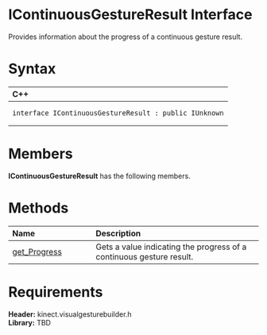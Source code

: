 IContinuousGestureResult Interface  
==================================  

Provides information about the progress of a continuous gesture result. <span id="syntaxSection"></span>

Syntax  
======  

<table>
<colgroup>
<col width="100%" />
</colgroup>
<thead>
<tr class="header">
<th align="left">C++</th>
</tr>
</thead>
<tbody>
<tr class="odd">
<td align="left"><pre><code>interface IContinuousGestureResult : public IUnknown</code></pre></td>
</tr>
</tbody>
</table>

<span id="classMembersSection"></span>

Members  
=======  

**IContinuousGestureResult** has the following members.  

<span id="publicmethodsSection"></span>

Methods  
=======  

<table>
<colgroup>
<col width="30%" />
<col width="60%" />
</colgroup>
<thead>
<tr class="header">
<th align="left">Name</th>
<th align="left">Description</th>
</tr>
</thead>
<tbody>
<tr class="odd">
<td align="left"><a href="IContinuousGestureResult/Methods/get_Progress_Method.md">get_Progress</a></td>
<td align="left">Gets a value indicating the progress of a continuous gesture result.</td>
</tr>
</tbody>
</table>

<span id="requirements"></span>

Requirements  
============  

**Header:** kinect.visualgesturebuilder.h  
**Library:** TBD  



<!--Please do not edit the data in the comment block below.-->
<!--
TOCTitle : IContinuousGestureResult Interface
RLTitle : IContinuousGestureResult Interface
KeywordK : IContinuousGestureResult interface, about
HelpPriority : 2
TopicType : apiref
KeywordF : IContinuousGestureResult
KeywordF : Microsoft.Kinect.visualgesturebuilder.IContinuousGestureResult
KeywordA : T:Microsoft.Kinect.visualgesturebuilder.IContinuousGestureResult
AssetID : T:Microsoft.Kinect.visualgesturebuilder.IContinuousGestureResult
Locale : en-us
CommunityContent : 1
APIType : Managed
APILocation : 
APIName : Microsoft.Kinect.visualgesturebuilder.IContinuousGestureResult
TargetOS : Windows
TopicType : kbSyntax
DevLang : C++
DocSet : K4Wv2
ProjType : K4Wv2Proj
Technology : Kinect for Windows
Product : Kinect for Windows SDK v2
productversion : 20
-->
